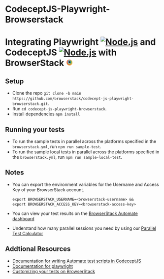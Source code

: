 # CodeceptJS-Playwright-Browserstack

# Integrating Playwright <a href="https://playwright.dev/docs/intro"><img src="https://playwright.dev/img/playwright-logo.svg" alt="Node.js" height="22" /></a>  and CodeceptJS <a href="https://codecept.io/"><img src="https://codecept.io/logo.svg" alt="Node.js" height="22" /></a> with BrowserStack <a href="https://browserstack.com"><img src="https://raw.githubusercontent.com/browserstack/MSTest-playwright-browserstack/main/assets/browserstack.png" alt="BrowserStack" height="22" /></a>


## Setup
*  Clone the repo `git clone -b main https://github.com/browserstack/codecept-js-playwright-browserstack.git`.
*  Run `cd codecept-js-playwright-browserstack`.
*  Install dependencies `npm install`


## Running your tests

- To run the sample tests in parallel across the platforms specified in the `browserstack.yml`, run `npm run sample-test`.
- To run the sample local tests in parallel across the platforms specified in the `browserstack.yml`, run `npm run sample-local-test`.

## Notes
* You can export the environment variables for the Username and Access Key of your BrowserStack account. 

  ```
  export BROWSERSTACK_USERNAME=<browserstack-username> &&
  export BROWSERSTACK_ACCESS_KEY=<browserstack-access-key>
  ```
* You can view your test results on the [BrowserStack Automate dashboard](https://www.browserstack.com/automate)
* Understand how many parallel sessions you need by using our [Parallel Test Calculator](https://www.browserstack.com/automate/parallel-calculator?ref=github)

## Addtional Resources
* [Documentation for writing Automate test scripts in CodeceptJS](https://codecept.io/helpers/WebDriver/#webdriver)
* [Documentation for playwright](https://playwright.dev/docs/intro)
* [Customizing your tests on BrowserStack](https://www.browserstack.com/automate/capabilities)


